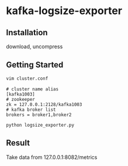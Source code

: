 # kafka-logsize-exporter

## Installation


download, uncompress

## Getting Started

```bash
vim cluster.conf
```

```
# cluster name alias
[kafka1003]
# zookeeper
zk = 127.0.0.1:2128/kafka1003
# kafka broker list
brokers = broker1,broker2
```

```
python logsize_exporter.py
```

## Result

Take data from 127.0.0.1:8082/metrics
